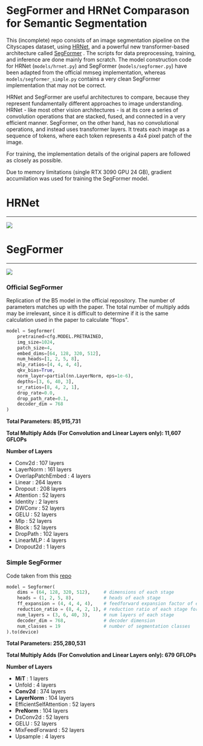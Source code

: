 # SegFormer and HRNet Comparason for Semantic Segmentation

This (incomplete) repo consists of an image segmentation pipeline on the Cityscapes dataset, using [HRNet](https://github.com/HRNet/HRNet-Semantic-Segmentation), and a powerful new transformer-based architecture called [SegFormer](https://github.com/NVlabs/SegFormer) . The scripts for data preprocessing, training, and inference are done mainly from scratch. The model construction code for HRNet (`models/hrnet.py`) and SegFormer (`models/segformer.py`) have been adapted from the official mmseg implementation, whereas `models/segformer_simple.py` contains a very clean SegFormer implementation that may not be correct. 

HRNet and SegFormer are useful architectures to compare, because they represent fundamentally different approaches to image understanding. HRNet - like most other vision architectures - is at its core a series of convolution operations that are stacked, fused, and connected in a very efficient manner. SegFormer, on the other hand, has no convolutional operations, and instead uses transformer layers. It treats each image as a sequence of tokens, where each token represents a 4x4 pixel patch of the image. 

For training, the implementation details of the original papers are followed as closely as possible. 

Due to memory limitations (single RTX 3090 GPU 24 GB), gradient accumilation was used for training the SegFormer model. 


#  HRNet
----------------------------------------------------------------------------------------------------

 ![](src/stuttgart_hrnet_w48_sample.gif)



# SegFormer 
----------------------------------------------------------------------------------------------------


 ![](src/stuttgart_segformer_sample.gif)


###  Official SegFormer 

Replication of the B5 model in the official repository. The number of parameters matches up with the paper. The total number of multiply adds may be irrelevant, since it is difficult to determine if it is the same calculation used in the paper to calculate "flops". 

```python
model = Segformer(
    pretrained=cfg.MODEL.PRETRAINED,
    img_size=1024,
    patch_size=4, 
    embed_dims=[64, 128, 320, 512], 
    num_heads=[1, 2, 5, 8], 
    mlp_ratios=[4, 4, 4, 4],
    qkv_bias=True, 
    norm_layer=partial(nn.LayerNorm, eps=1e-6), 
    depths=[3, 6, 40, 3], 
    sr_ratios=[8, 4, 2, 1],
    drop_rate=0.0, 
    drop_path_rate=0.1,
    decoder_dim = 768
)

```

**Total Parameters: 85,915,731**

**Total Multiply Adds (For Convolution and Linear Layers only): 11,607 GFLOPs**

**Number of Layers**
- Conv2d : 107 layers   
- LayerNorm : 161 layers   
- OverlapPatchEmbed : 4 layers   
- Linear : 264 layers   
- Dropout : 208 layers   
- Attention : 52 layers   
- Identity : 2 layers   
- DWConv : 52 layers   
- GELU : 52 layers   
- Mlp : 52 layers   
- Block : 52 layers   
- DropPath : 102 layers   
- LinearMLP : 4 layers   
- Dropout2d : 1 layers


### Simple SegFormer 

Code taken from this [repo](https://github.com/lucidrains/segformer-pytorch)


```python
model = Segformer(
    dims = (64, 128, 320, 512),     # dimensions of each stage
    heads = (1, 2, 5, 8),           # heads of each stage
    ff_expansion = (4, 4, 4, 4),    # feedforward expansion factor of each stage
    reduction_ratio = (8, 4, 2, 1), # reduction ratio of each stage for efficient attention
    num_layers = (3, 6, 40, 3),     # num layers of each stage
    decoder_dim = 768,              # decoder dimension
    num_classes = 19                # number of segmentation classes
).to(device)
```


**Total Parameters: 255,280,531**

**Total Multiply Adds (For Convolution and Linear Layers only): 679 GFLOPs**

**Number of Layers**
- **MiT** : 1 layers   
- Unfold : 4 layers   
- **Conv2d** : 374 layers   
- **LayerNorm** : 104 layers   
- EfficientSelfAttention : 52 layers   
- **PreNorm** : 104 layers   
- DsConv2d : 52 layers   
- GELU : 52 layers   
- MixFeedForward : 52 layers   
- Upsample : 4 layers

